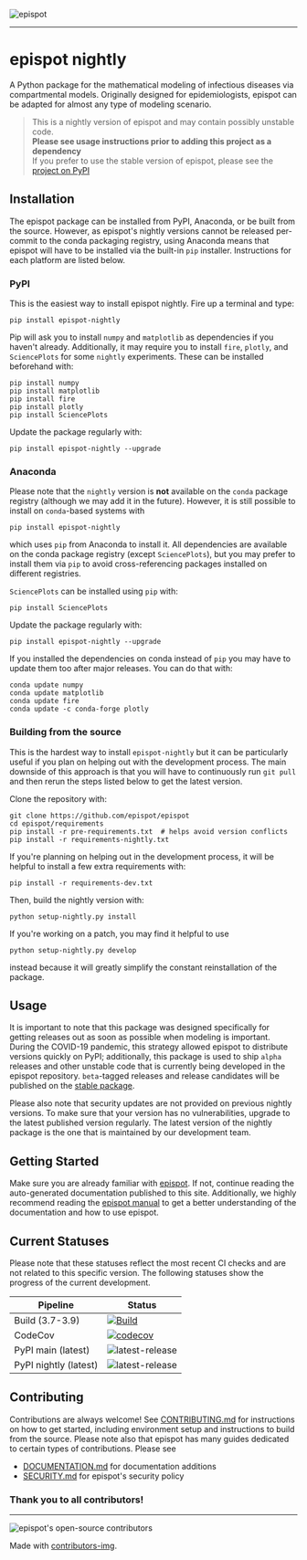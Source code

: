 ![epispot](https://i.ibb.co/m9yS1yh/epispot-nightly.jpg)

---

# epispot nightly

A Python package for the mathematical modeling of infectious diseases via compartmental models. Originally designed for epidemiologists, epispot can be adapted for almost any type of modeling scenario.

> This is a nightly version of epispot and may contain possibly unstable code.  
> **Please see usage instructions prior to adding this project as a dependency**  
> If you prefer to use the stable version of epispot, please see
> the [project on PyPI](https://pypi.org/project/epispot)

## Installation

The epispot package can be installed from PyPI, Anaconda, or be built from the source. However, as epispot's nightly versions cannot be released per-commit to  the conda packaging registry, using Anaconda means that epispot will have to be installed via the built-in `pip` installer. Instructions for each platform are listed below.

### PyPI

This is the easiest way to install epispot nightly. Fire up a terminal and type:

```shell
pip install epispot-nightly
```

Pip will ask you to install `numpy` and `matplotlib` as dependencies if you haven't already. Additionally, it may require you to install `fire`, `plotly`, and `SciencePlots` for some `nightly` experiments.
These can be installed beforehand with:

```shell
pip install numpy
pip install matplotlib
pip install fire
pip install plotly
pip install SciencePlots
```

Update the package regularly with:

```shell
pip install epispot-nightly --upgrade
```

### Anaconda

Please note that the `nightly` version is **not** available on the `conda` package registry (although we may add it in the future). However, it is still possible to install on `conda`-based systems with

```shell
pip install epispot-nightly
```

which uses `pip` from Anaconda to install it. All dependencies are available on the conda package registry (except `SciencePlots`), but you may prefer to install them via `pip` to avoid cross-referencing packages installed on different registries.

`SciencePlots` can be installed using `pip` with:

```shell
pip install SciencePlots
```

Update the package regularly with:

```shell
pip install epispot-nightly --upgrade
```

If you installed the dependencies on conda instead of `pip` you may have to update them too after major releases. You can do that with:

```shell
conda update numpy
conda update matplotlib
conda update fire
conda update -c conda-forge plotly
```

### Building from the source

This is the hardest way to install `epispot-nightly` but it can be particularly useful if you plan on helping out with the development process. The main downside of this approach is that you will have to continuously run `git pull` and then rerun the steps listed below to get the latest version.

Clone the repository with:

```shell
git clone https://github.com/epispot/epispot
cd epispot/requirements
pip install -r pre-requirements.txt  # helps avoid version conflicts
pip install -r requirements-nightly.txt
```

If you're planning on helping out in the development process, it will be  helpful to install a few extra requirements with:

```shell
pip install -r requirements-dev.txt
```

Then, build the nightly version with:

```shell
python setup-nightly.py install
```

If you're working on a patch, you may find it helpful to use

```shell
python setup-nightly.py develop
```

instead because it will greatly simplify the constant reinstallation of the package.

## Usage

It is important to note that this package was designed specifically for getting releases out as soon as possible when modeling is important. During the COVID-19 pandemic, this strategy allowed epispot to  distribute versions quickly on PyPI; additionally, this package is used to ship `alpha` releases and other unstable code that is currently being developed in the epispot repository. `beta`-tagged releases and release candidates will be published on the [stable package](https://pypi.org/project/epispot/).

Please also note that security updates are not provided on previous nightly versions. To make sure that your version has no vulnerabilities, upgrade to the latest published version regularly. The latest version of the nightly package is the one that is maintained by our development team.

## Getting Started

Make sure you are already familiar with [epispot](https://www.pypi.org/project/epispot). If not, continue reading the auto-generated documentation published to this site. Additionally, we highly recommend reading the [epispot manual](https://epispot.gitbook.io) to get a better understanding of the documentation and how to use epispot.

## Current Statuses

Please note that these statuses reflect the most recent CI checks and are not related to this specific version. The following statuses show the progress of the current development.

| Pipeline | Status |
| --- | --- |
| Build (3.7-3.9) | [![Build](https://github.com/epispot/epispot/actions/workflows/build.yml/badge.svg)](https://github.com/epispot/epispot/actions/workflows/build.yml) |
| CodeCov | [![codecov](https://codecov.io/gh/epispot/epispot/branch/master/graph/badge.svg?token=WGIM127RFY)](https://codecov.io/gh/epispot/epispot) |
| PyPI main (latest) | ![latest-release](https://shields.mitmproxy.org/pypi/v/epispot.svg?color=success) |
| PyPI nightly (latest) | ![latest-release](https://shields.mitmproxy.org/pypi/v/epispot-nightly.svg?color=success) |

## Contributing

Contributions are always welcome!
See [CONTRIBUTING.md](https://github.com/epispot/epispot/tree/master/CONTRIBUTING.md) for instructions on how to get started, including environment setup and instructions to build from the source. Please note also that epispot has many guides dedicated to certain types of
contributions. Please see

- [DOCUMENTATION.md](https://github.com/epispot/epispot/tree/master/DOCUMENTATION.md) for documentation additions
- [SECURITY.md](https://github.com/epispot/epispot/tree/master/SECURITY.md) for epispot's security policy
  
### Thank you to all contributors!

---

![epispot's open-source contributors](https://contrib.rocks/image?repo=epispot/epispot)

Made with [contributors-img](https://contrib.rocks).
